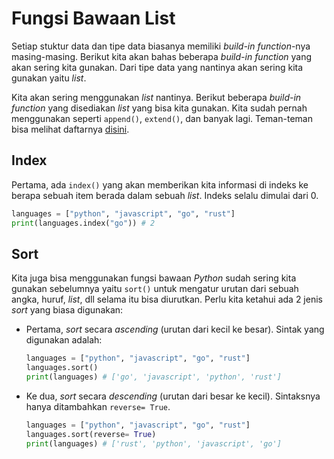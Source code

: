 # Fungsi Bawaan List

Setiap stuktur data dan tipe data biasanya memiliki *build-in function*-nya masing-masing. Berikut kita akan bahas beberapa *build-in function* yang akan sering kita gunakan. Dari tipe data yang nantinya akan sering kita gunakan yaitu *list*.

Kita akan sering menggunakan *list* nantinya. Berikut beberapa *build-in function* yang disediakan *list* yang bisa kita gunakan. Kita sudah pernah menggunakan seperti `append()`, `extend()`, dan banyak lagi. Teman-teman bisa melihat daftarnya [disini](https://docs.python.org/3/tutorial/datastructures.html).

## Index

Pertama, ada `index()` yang akan memberikan kita informasi di indeks ke berapa sebuah item berada dalam sebuah *list*. Indeks selalu dimulai dari 0.

```py
languages = ["python", "javascript", "go", "rust"]
print(languages.index("go")) # 2
```

## Sort

Kita juga bisa menggunakan fungsi bawaan *Python* sudah sering kita gunakan sebelumnya yaitu `sort()` untuk mengatur urutan dari sebuah angka, huruf, *list*, dll selama itu bisa diurutkan. Perlu kita ketahui ada 2 jenis *sort* yang biasa digunakan:

- Pertama, *sort* secara *ascending* (urutan dari kecil ke besar). Sintak yang digunakan adalah:

  ```py
  languages = ["python", "javascript", "go", "rust"]
  languages.sort()
  print(languages) # ['go', 'javascript', 'python', 'rust']
  ```

- Ke dua, *sort* secara *descending* (urutan dari besar ke kecil). Sintaksnya hanya ditambahkan `reverse= True`.

  ```py
  languages = ["python", "javascript", "go", "rust"]
  languages.sort(reverse= True)
  print(languages) # ['rust', 'python', 'javascript', 'go']
  ```
